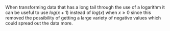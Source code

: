 When transforming data that has a long tail through the use of a logarithm it can be useful to use $log(x+1)$ instead of $log(x)$ when $x\ge0$ since this removed the possibility of  getting a large variety of negative values which could spread out the data more.
